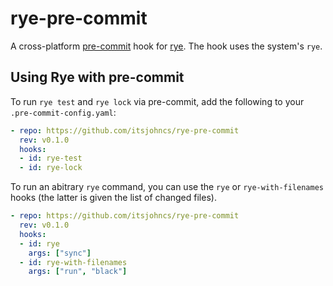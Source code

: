 # rye-pre-commit

A cross-platform [pre-commit](https://pre-commit.com/) hook for [rye](https://github.com/astral-sh/rye). The hook uses the system's `rye`.

## Using Rye with pre-commit

To run `rye test` and `rye lock` via pre-commit, add the following to your `.pre-commit-config.yaml`:

```yaml
- repo: https://github.com/itsjohncs/rye-pre-commit
  rev: v0.1.0
  hooks:
  - id: rye-test
  - id: rye-lock
```

To run an abitrary `rye` command, you can use the `rye` or `rye-with-filenames` hooks (the latter is given the list of changed files).

```yaml
- repo: https://github.com/itsjohncs/rye-pre-commit
  rev: v0.1.0
  hooks:
  - id: rye
    args: ["sync"]
  - id: rye-with-filenames
    args: ["run", "black"]
```
